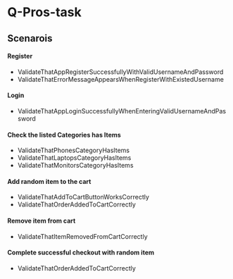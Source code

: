 # Q-Pros-task
## Scenarois
#### Register
- ValidateThatAppRegisterSuccessfullyWithValidUsernameAndPassword
- ValidateThatErrorMessageAppearsWhenRegisterWithExistedUsername
#### Login
- ValidateThatAppLoginSuccessfullyWhenEnteringValidUsernameAndPassword
#### Check the listed Categories has Items
- ValidateThatPhonesCategoryHasItems
- ValidateThatLaptopsCategoryHasItems
- ValidateThatMonitorsCategoryHasItems
#### Add random item to the cart
- ValidateThatAddToCartButtonWorksCorrectly
- ValidateThatOrderAddedToCartCorrectly
#### Remove item from cart
- ValidateThatItemRemovedFromCartCorrectly
#### Complete successful checkout with random item
- ValidateThatOrderAddedToCartCorrectly